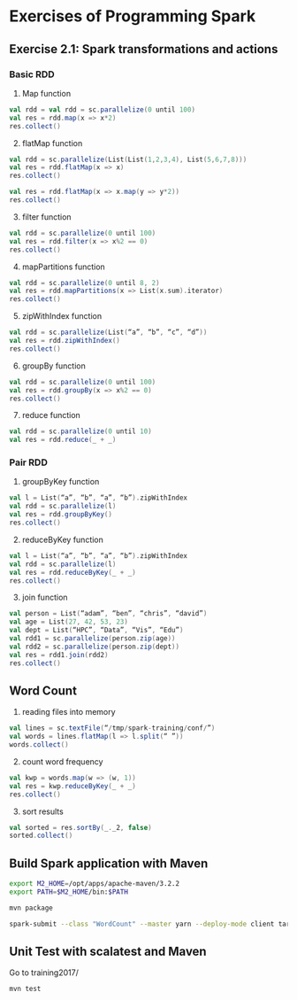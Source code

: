 # Exercises of Programming Spark
## Exercise 2.1: Spark transformations and actions
### Basic RDD

1. Map function
```scala
val rdd = val rdd = sc.parallelize(0 until 100)
val res = rdd.map(x => x*2)
res.collect()
```

2. flatMap function
```scala
val rdd = sc.parallelize(List(List(1,2,3,4), List(5,6,7,8)))
val res = rdd.flatMap(x => x)
res.collect()

val res = rdd.flatMap(x => x.map(y => y*2))
res.collect()
```

3. filter function
```scala
val rdd = sc.parallelize(0 until 100)
val res = rdd.filter(x => x%2 == 0)
res.collect()
```

4. mapPartitions function
```scala
val rdd = sc.parallelize(0 until 8, 2)
val res = rdd.mapPartitions(x => List(x.sum).iterator)
res.collect()
```

5. zipWithIndex function
```scala
val rdd = sc.parallelize(List(“a”, “b”, “c”, “d”))
val res = rdd.zipWithIndex()
res.collect()
```

6. groupBy function
```scala
val rdd = sc.parallelize(0 until 100)
val res = rdd.groupBy(x => x%2 == 0)
res.collect()
```

7. reduce function
```scala
val rdd = sc.parallelize(0 until 10)
val res = rdd.reduce(_ + _)
```

### Pair RDD 
1. groupByKey function
```scala
val l = List(“a”, “b”, “a”, “b”).zipWithIndex
val rdd = sc.parallelize(l)
val res = rdd.groupByKey()
res.collect()
```

2. reduceByKey function
```scala
val l = List(“a”, “b”, “a”, “b”).zipWithIndex
val rdd = sc.parallelize(l)
val res = rdd.reduceByKey(_ + _)
res.collect()
```

3. join function
```scala
val person = List(“adam”, “ben”, “chris”, “david”)
val age = List(27, 42, 53, 23)
val dept = List(“HPC”, “Data”, “Vis”, “Edu”)
val rdd1 = sc.parallelize(person.zip(age))
val rdd2 = sc.parallelize(person.zip(dept))
val res = rdd1.join(rdd2)
res.collect()
```
## Word Count
1. reading files into memory
```scala
val lines = sc.textFile(“/tmp/spark-training/conf/”)
val words = lines.flatMap(l => l.split(“ ”))
words.collect()
```

2. count word frequency
```scala
val kwp = words.map(w => (w, 1))
val res = kwp.reduceByKey(_ + _)
res.collect()
```

3. sort results
```scala
val sorted = res.sortBy(_._2, false)
sorted.collect()
```

## Build Spark application with Maven
```bash
export M2_HOME=/opt/apps/apache-maven/3.2.2
export PATH=$M2_HOME/bin:$PATH

mvn package

spark-submit --class "WordCount" --master yarn --deploy-mode client target/WordCount-1.0-SNAPSHOT.jar
```

## Unit Test with scalatest and Maven
Go to training2017/
```
mvn test
```
